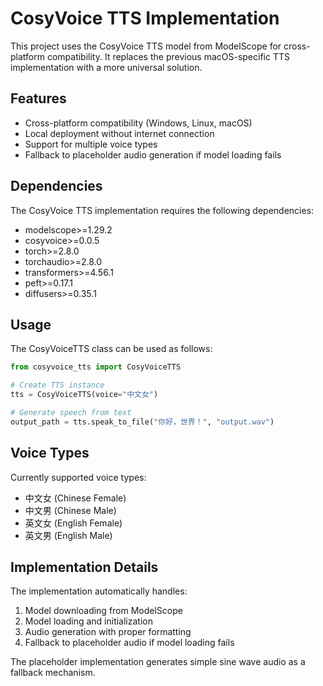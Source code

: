 # CosyVoice TTS Implementation

This project uses the CosyVoice TTS model from ModelScope for cross-platform compatibility. It replaces the previous macOS-specific TTS implementation with a more universal solution.

## Features

- Cross-platform compatibility (Windows, Linux, macOS)
- Local deployment without internet connection
- Support for multiple voice types
- Fallback to placeholder audio generation if model loading fails

## Dependencies

The CosyVoice TTS implementation requires the following dependencies:

- modelscope>=1.29.2
- cosyvoice>=0.0.5
- torch>=2.8.0
- torchaudio>=2.8.0
- transformers>=4.56.1
- peft>=0.17.1
- diffusers>=0.35.1

## Usage

The CosyVoiceTTS class can be used as follows:

```python
from cosyvoice_tts import CosyVoiceTTS

# Create TTS instance
tts = CosyVoiceTTS(voice="中文女")

# Generate speech from text
output_path = tts.speak_to_file("你好，世界！", "output.wav")
```

## Voice Types

Currently supported voice types:
- 中文女 (Chinese Female)
- 中文男 (Chinese Male)
- 英文女 (English Female)
- 英文男 (English Male)

## Implementation Details

The implementation automatically handles:
1. Model downloading from ModelScope
2. Model loading and initialization
3. Audio generation with proper formatting
4. Fallback to placeholder audio if model loading fails

The placeholder implementation generates simple sine wave audio as a fallback mechanism.
